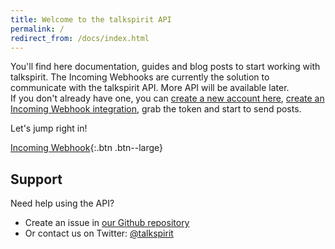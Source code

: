 ```yaml
---
title: Welcome to the talkspirit API
permalink: /
redirect_from: /docs/index.html
---
```


You'll find here documentation, guides and blog posts to start working with 
talkspirit. The Incoming Webhooks are currently the solution to communicate with 
the talkspirit API. More API will be available later.<br>
If you don't already have one, you can [create a new account here][signup], 
[create an Incoming Webhook integration][create-incoming-webhook], grab the token and 
start to send posts.

Let's jump right in!

[Incoming Webhook][incoming-webhooks]{:.btn .btn--large}

## Support

Need help using the API?

* Create an issue in [our Github repository][talkspirit.github.com]
* Or contact us on Twitter: [@talkspirit][twitter]

[signup]: https://www.talkspirit.com/
[create-incoming-webhook]: /docs/create-incoming-webhook/
[incoming-webhooks]: /docs/incoming-webhooks/
[talkspirit.github.com]: https://github.com/talkspirit/talkspirit.github.com/issues
[twitter]: https://twitter.com/talkspirit
